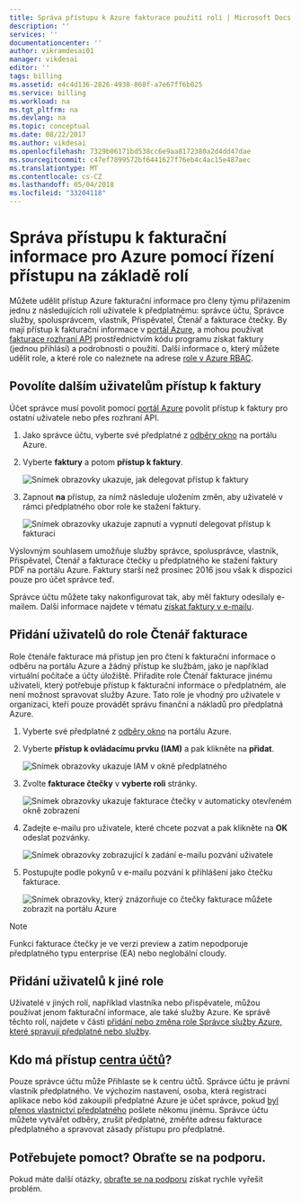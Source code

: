 ```yaml
---
title: Správa přístupu k Azure fakturace použití rolí | Microsoft Docs
description: ''
services: ''
documentationcenter: ''
author: vikramdesai01
manager: vikdesai
editor: ''
tags: billing
ms.assetid: e4c4d136-2826-4938-868f-a7e67ff6b025
ms.service: billing
ms.workload: na
ms.tgt_pltfrm: na
ms.devlang: na
ms.topic: conceptual
ms.date: 08/22/2017
ms.author: vikdesai
ms.openlocfilehash: 7329b06171bd538cc6e9aa8172380a2d4dd47dae
ms.sourcegitcommit: c47ef7899572bf6441627f76eb4c4ac15e487aec
ms.translationtype: MT
ms.contentlocale: cs-CZ
ms.lasthandoff: 05/04/2018
ms.locfileid: "33204118"
---
```

# <a name="manage-access-to-billing-information-for-azure-using-role-based-access-control"></a>Správa přístupu k fakturační informace pro Azure pomocí řízení přístupu na základě rolí

Můžete udělit přístup Azure fakturační informace pro členy týmu přiřazením jednu z následujících rolí uživatele k předplatnému: správce účtu, Správce služby, spolusprávcem, vlastník, Přispěvatel, Čtenář a fakturace čtečky. By mají přístup k fakturační informace v [portál Azure](https://portal.azure.com/), a mohou používat [fakturace rozhraní API](billing-usage-rate-card-overview.md) prostřednictvím kódu programu získat faktury (jednou přihlásí) a podrobnosti o použití. Další informace o, který můžete udělit role, a které role co naleznete na adrese [role v Azure RBAC](../role-based-access-control/built-in-roles.md).

## <a name="opt-in"></a> Povolíte dalším uživatelům přístup k faktury

Účet správce musí povolit pomocí [portál Azure](https://portal.azure.com/) povolit přístup k faktury pro ostatní uživatele nebo přes rozhraní API.

1. Jako správce účtu, vyberte své předplatné z [odběry okno](https://portal.azure.com/#blade/Microsoft_Azure_Billing/SubscriptionsBlade) na portálu Azure.

1. Vyberte **faktury** a potom **přístup k faktury**.

    ![Snímek obrazovky ukazuje, jak delegovat přístup k faktury](./media/billing-manage-access/AA-optin.png)

1. Zapnout **na** přístup, za nímž následuje uložením změn, aby uživatelé v rámci předplatného obor role ke stažení faktury.

    ![Snímek obrazovky ukazuje zapnutí a vypnutí delegovat přístup k fakturaci](./media/billing-manage-access/AA-optinAllow.png)

Výslovným souhlasem umožňuje služby správce, spolusprávce, vlastník, Přispěvatel, Čtenář a fakturace čtečky u předplatného ke stažení faktury PDF na portálu Azure. Faktury starší než prosinec 2016 jsou však k dispozici pouze pro účet správce teď.

Správce účtu můžete taky nakonfigurovat tak, aby měl faktury odesílaly e-mailem. Další informace najdete v tématu [získat faktury v e-mailu](billing-download-azure-invoice-daily-usage-date.md).

## <a name="adding-users-to-the-billing-reader-role"></a>Přidání uživatelů do role Čtenář fakturace

Role čtenáře fakturace má přístup jen pro čtení k fakturační informace o odběru na portálu Azure a žádný přístup ke službám, jako je například virtuální počítače a účty úložiště. Přiřadíte role Čtenář fakturace jinému uživateli, který potřebuje přístup k fakturační informace o předplatném, ale není možnost spravovat služby Azure. Tato role je vhodný pro uživatele v organizaci, kteří pouze provádět správu finanční a nákladů pro předplatná Azure.

1. Vyberte své předplatné z [odběry okno](https://portal.azure.com/#blade/Microsoft_Azure_Billing/SubscriptionsBlade) na portálu Azure.

1. Vyberte **přístup k ovládacímu prvku (IAM)** a pak klikněte na **přidat**.

    ![Snímek obrazovky ukazuje IAM v okně předplatného](./media/billing-manage-access/select-iam.PNG)

1. Zvolte **fakturace čtečky** v **vyberte roli** stránky.

    ![Snímek obrazovky ukazuje fakturace čtečky v automaticky otevřeném okně zobrazení](./media/billing-manage-access/select-roles.PNG)

1. Zadejte e-mailu pro uživatele, které chcete pozvat a pak klikněte na **OK** odeslat pozvánky.

    ![Snímek obrazovky zobrazující k zadání e-mailu pozvání uživatele](./media/billing-manage-access/add-user.PNG)

1. Postupujte podle pokynů v e-mailu pozvání k přihlášení jako čtečku fakturace.

    ![Snímek obrazovky, který znázorňuje co čtečky fakturace můžete zobrazit na portálu Azure](./media/billing-manage-access/billing-reader-view.png)

> [!NOTE]
> Funkci fakturace čtečky je ve verzi preview a zatím nepodporuje předplatného typu enterprise (EA) nebo neglobální cloudy.

## <a name="adding-users-to-other-roles"></a>Přidání uživatelů k jiné role

Uživatelé v jiných rolí, například vlastníka nebo přispěvatele, můžou používat jenom fakturační informace, ale také služby Azure. Ke správě těchto rolí, najdete v části [přidání nebo změna role Správce služby Azure, které spravují předplatné nebo služby](billing-add-change-azure-subscription-administrator.md).

## <a name="who-can-access-the-account-centerhttpsaccountwindowsazurecom"></a>Kdo má přístup [centra účtů](https://account.windowsazure.com)?

Pouze správce účtu může Přihlaste se k centru účtů. Správce účtu je právní vlastník předplatného. Ve výchozím nastavení, osoba, která registraci aplikace nebo kód zakoupili předplatné Azure je účet správce, pokud [byl přenos vlastnictví předplatného](billing-subscription-transfer.md) pošlete někomu jinému. Správce účtu můžete vytvářet odběry, zrušit předplatné, změňte adresu fakturace předplatného a spravovat zásady přístupu pro předplatné.

## <a name="need-help-contact-support"></a>Potřebujete pomoct? Obraťte se na podporu.

Pokud máte další otázky, [obraťte se na podporu](https://portal.azure.com/?#blade/Microsoft_Azure_Support/HelpAndSupportBlade) získat rychle vyřešit problém.

